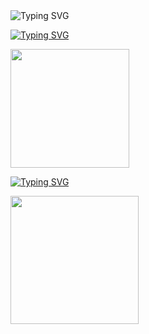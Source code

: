 <img src="https://readme-typing-svg.demolab.com?font=Fira+Code&weight=700&size=45&pause=5000&color=6497AF&vCenter=true&multiline=true&repeat=false&width=1000&height=70&lines=Welcome+to+AaronComo's+Homepage!✨" alt="Typing SVG" />

<a href="https://git.io/typing-svg"><img src="https://readme-typing-svg.demolab.com?font=Fira+Code&weight=500&size=30&duration=3000&pause=1000&color=6f6f6f&vCenter=true&multiline=true&repeat=false&width=1000&lines=%E2%9D%96+Code%3F" alt="Typing SVG" /></a>

<div style="display: flex; flex-direction: row;">
  <img src="https://github-readme-stats.vercel.app/api/top-langs/?username=aaroncomo&theme=tokyonight&layout=compact&langs_count=8&include_all_commits=true" height="190px">
</div>


<a href="https://git.io/typing-svg"><img src="https://readme-typing-svg.demolab.com?font=Fira+Code&weight=500&size=30&duration=2000&color=6f6f6f&vCenter=true&multiline=true&repeat=false&width=1000&height=90&lines=+;%E2%9D%96+Or+a+piece+of+music%3F" alt="Typing SVG" /></a>

<div style="display: flex; flex-direction: row;">
    <img src="https://stats.justsong.cn/api/bilibili/?id=109154364&theme=tokyonight" height="205px">
</div>

